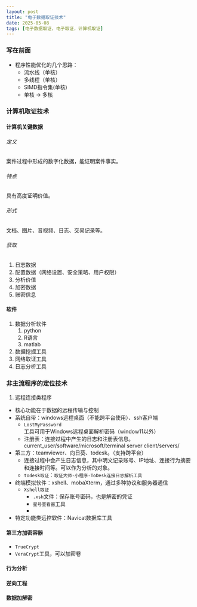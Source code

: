 ```yaml
---
layout: post
title: "电子数据取证技术"
date: 2025-05-08
tags: [电子数据取证，电子取证，计算机取证]
---
```


### 写在前面
+ 程序性能优化的几个思路：
  + 流水线（单核）
  + 多线程（单核）
  + SIMD指令集(单核)
  + 单核 &rightarrow; 多核

### 计算机取证技术

#### 计算机关键数据
###### 定义
案件过程中形成的数字化数据，能证明案件事实。
###### 特点
具有高度证明价值。
###### 形式
文档、图片、音视频、日志、交易记录等。
###### 获取
1. 日志数据
2. 配置数据（网络设置、安全策略、用户权限）
3. 分析价值
4. 加密数据
5. 账密信息

#### 软件
1. 数据分析软件
   1. python
   2. R语言
   3. matlab
2. 数据挖掘工具
3. 网络取证工具
4. 日志分析工具

### 非主流程序的定位技术
1. 远程连接类程序
  + 核心功能在于数据的远程传输与控制
  + 系统自带：windows远程桌面（不能跨平台使用）、ssh客户端
    + `LostMyPassword`工具可用于Windows远程桌面解析密码（window11以外）
    + 注册表：连接过程中产生的日志和注册表信息。current_user/software/microsoft/terminal server client/servers/
  + 第三方：teamviewer、向日葵、todesk。（支持跨平台）
    + 连接过程中会产生日志信息，其中明文记录账号、IP地址、连接行为摘要和连接时间等。可以作为分析的对象。
    + `todesk取证`：`取证大师-小程序-ToDesk连接日志解析工具`
  + 终端模拟软件：xshell、mobaXterm，通过多种协议和服务器通信
    + `Xshell取证`
      + `.xsh`文件：保存账号密码，也是解密的凭证
      + `星号查看器`工具
      + 
  + 特定功能类远控软件：Navicat数据库工具

#### 第三方加密容器
+ `TrueCrypt`
+ `VeraCrypt`工具，可以加密卷

#### 行为分析
#### 逆向工程
#### 数据加解密